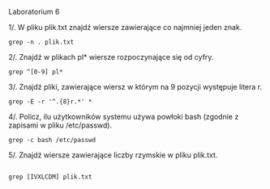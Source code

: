 Laboratorium 6

1/. W pliku plik.txt znajdź wiersze zawierające co najmniej jeden znak.
```
grep -n . plik.txt
```
2/. Znajdź w plikach pl* wiersze rozpoczynające się od cyfry.
```
grep ^[0-9] pl*
```
3/. Znajdź pliki, zawierające wiersz w którym na 9 pozycji występuje litera r.

```
grep -E -r '^.{8}r.*' *
```

4/. Policz, ilu użytkowników systemu używa powłoki bash (zgodnie z zapisami w pliku /etc/passwd).
```
grep -c bash /etc/passwd
```
5/. Znajdź wiersze zawierające liczby rzymskie w pliku plik.txt.
```

grep [IVXLCDM] plik.txt
```

